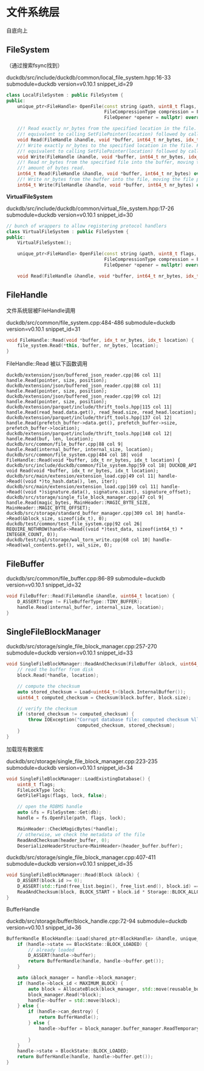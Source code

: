 # 文件系统层

自底向上

## FileSystem

（通过搜索fsync找到）

duckdb/src/include/duckdb/common/local_file_system.hpp:16-33 submodule=duckdb version=v0.10.1 snippet_id=29
```cpp
class LocalFileSystem : public FileSystem {
public:
	unique_ptr<FileHandle> OpenFile(const string &path, uint8_t flags, FileLockType lock = FileLockType::NO_LOCK,
	                                FileCompressionType compression = FileCompressionType::UNCOMPRESSED,
	                                FileOpener *opener = nullptr) override;

	//! Read exactly nr_bytes from the specified location in the file. Fails if nr_bytes could not be read. This is
	//! equivalent to calling SetFilePointer(location) followed by calling Read().
	void Read(FileHandle &handle, void *buffer, int64_t nr_bytes, idx_t location) override;
	//! Write exactly nr_bytes to the specified location in the file. Fails if nr_bytes could not be written. This is
	//! equivalent to calling SetFilePointer(location) followed by calling Write().
	void Write(FileHandle &handle, void *buffer, int64_t nr_bytes, idx_t location) override;
	//! Read nr_bytes from the specified file into the buffer, moving the file pointer forward by nr_bytes. Returns the
	//! amount of bytes read.
	int64_t Read(FileHandle &handle, void *buffer, int64_t nr_bytes) override;
	//! Write nr_bytes from the buffer into the file, moving the file pointer forward by nr_bytes.
	int64_t Write(FileHandle &handle, void *buffer, int64_t nr_bytes) override;

```

**VirtualFileSystem**

duckdb/src/include/duckdb/common/virtual_file_system.hpp:17-26 submodule=duckdb version=v0.10.1 snippet_id=30
```cpp
// bunch of wrappers to allow registering protocol handlers
class VirtualFileSystem : public FileSystem {
public:
	VirtualFileSystem();

	unique_ptr<FileHandle> OpenFile(const string &path, uint8_t flags, FileLockType lock = FileLockType::NO_LOCK,
	                                FileCompressionType compression = FileCompressionType::UNCOMPRESSED,
	                                FileOpener *opener = nullptr) override;

	void Read(FileHandle &handle, void *buffer, int64_t nr_bytes, idx_t location) override;
```

## FileHandle

文件系统层被FileHandle调用

duckdb/src/common/file_system.cpp:484-486 submodule=duckdb version=v0.10.1 snippet_id=31
```cpp
void FileHandle::Read(void *buffer, idx_t nr_bytes, idx_t location) {
	file_system.Read(*this, buffer, nr_bytes, location);
}
```

FileHandle::Read 被以下函数调用
```
duckdb/extension/json/buffered_json_reader.cpp|86 col 11| handle.Read(pointer, size, position);
duckdb/extension/json/buffered_json_reader.cpp|88 col 11| handle.Read(pointer, size, position);
duckdb/extension/json/buffered_json_reader.cpp|99 col 12| handle.Read(pointer, size, position);
duckdb/extension/parquet/include/thrift_tools.hpp|115 col 11| handle.Read(read_head.data.get(), read_head.size, read_head.location);
duckdb/extension/parquet/include/thrift_tools.hpp|137 col 12| handle.Read(prefetch_buffer->data.get(), prefetch_buffer->size, prefetch_buffer->location);
duckdb/extension/parquet/include/thrift_tools.hpp|148 col 12| handle.Read(buf, len, location);
duckdb/src/common/file_buffer.cpp|88 col 9| handle.Read(internal_buffer, internal_size, location);
duckdb/src/common/file_system.cpp|484 col 18| void FileHandle::Read(void *buffer, idx_t nr_bytes, idx_t location) {
duckdb/src/include/duckdb/common/file_system.hpp|59 col 18| DUCKDB_API void Read(void *buffer, idx_t nr_bytes, idx_t location);
duckdb/src/main/extension/extension_load.cpp|49 col 11| handle->Read((void *)to_hash.data(), len, iter);
duckdb/src/main/extension/extension_load.cpp|169 col 11| handle->Read((void *)signature.data(), signature.size(), signature_offset);
duckdb/src/storage/single_file_block_manager.cpp|47 col 9| handle.Read(magic_bytes, MainHeader::MAGIC_BYTE_SIZE, MainHeader::MAGIC_BYTE_OFFSET);
duckdb/src/storage/standard_buffer_manager.cpp|309 col 10| handle->Read(&block_size, sizeof(idx_t), 0);
duckdb/test/common/test_file_system.cpp|92 col 26| REQUIRE_NOTHROW(handle->Read((void *)test_data, sizeof(int64_t) * INTEGER_COUNT, 0));
duckdb/test/sql/storage/wal_torn_write.cpp|68 col 10| handle->Read(wal_contents.get(), wal_size, 0);
```

## FileBuffer

duckdb/src/common/file_buffer.cpp:86-89 submodule=duckdb version=v0.10.1 snippet_id=32
```cpp
void FileBuffer::Read(FileHandle &handle, uint64_t location) {
	D_ASSERT(type != FileBufferType::TINY_BUFFER);
	handle.Read(internal_buffer, internal_size, location);
}
```

## SingleFileBlockManager

duckdb/src/storage/single_file_block_manager.cpp:257-270 submodule=duckdb version=v0.10.1 snippet_id=33
```cpp
void SingleFileBlockManager::ReadAndChecksum(FileBuffer &block, uint64_t location) const {
	// read the buffer from disk
	block.Read(*handle, location);

	// compute the checksum
	auto stored_checksum = Load<uint64_t>(block.InternalBuffer());
	uint64_t computed_checksum = Checksum(block.buffer, block.size);

	// verify the checksum
	if (stored_checksum != computed_checksum) {
		throw IOException("Corrupt database file: computed checksum %llu does not match stored checksum %llu in block",
		                  computed_checksum, stored_checksum);
	}
}
```

加载现有数据库

duckdb/src/storage/single_file_block_manager.cpp:223-235 submodule=duckdb version=v0.10.1 snippet_id=34
```cpp
void SingleFileBlockManager::LoadExistingDatabase() {
	uint8_t flags;
	FileLockType lock;
	GetFileFlags(flags, lock, false);

	// open the RDBMS handle
	auto &fs = FileSystem::Get(db);
	handle = fs.OpenFile(path, flags, lock);

	MainHeader::CheckMagicBytes(*handle);
	// otherwise, we check the metadata of the file
	ReadAndChecksum(header_buffer, 0);
	DeserializeHeaderStructure<MainHeader>(header_buffer.buffer);
```

duckdb/src/storage/single_file_block_manager.cpp:407-411 submodule=duckdb version=v0.10.1 snippet_id=35
```cpp
void SingleFileBlockManager::Read(Block &block) {
	D_ASSERT(block.id >= 0);
	D_ASSERT(std::find(free_list.begin(), free_list.end(), block.id) == free_list.end());
	ReadAndChecksum(block, BLOCK_START + block.id * Storage::BLOCK_ALLOC_SIZE);
}
```

BufferHandle

duckdb/src/storage/buffer/block_handle.cpp:72-94 submodule=duckdb version=v0.10.1 snippet_id=36
```cpp
BufferHandle BlockHandle::Load(shared_ptr<BlockHandle> &handle, unique_ptr<FileBuffer> reusable_buffer) {
	if (handle->state == BlockState::BLOCK_LOADED) {
		// already loaded
		D_ASSERT(handle->buffer);
		return BufferHandle(handle, handle->buffer.get());
	}

	auto &block_manager = handle->block_manager;
	if (handle->block_id < MAXIMUM_BLOCK) {
		auto block = AllocateBlock(block_manager, std::move(reusable_buffer), handle->block_id);
		block_manager.Read(*block);
		handle->buffer = std::move(block);
	} else {
		if (handle->can_destroy) {
			return BufferHandle();
		} else {
			handle->buffer = block_manager.buffer_manager.ReadTemporaryBuffer(handle->tag, handle->block_id,
			                                                                  std::move(reusable_buffer));
		}
	}
	handle->state = BlockState::BLOCK_LOADED;
	return BufferHandle(handle, handle->buffer.get());
}
```
